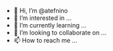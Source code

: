 - 👋 Hi, I’m @atefnino
- 👀 I’m interested in ...
- 🌱 I’m currently learning ...
- 💞️ I’m looking to collaborate on ...
- 📫 How to reach me ...

<!---
atefnino/atefnino is a ✨ special ✨ repository because its `README.md` (this file) appears on your GitHub profile.
You can click the Preview link to take a look at your changes.
--->
